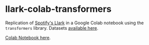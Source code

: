 # llark-colab-transformers
Replication of [Spotify's Llark](https://github.com/spotify-research/llark) in a Google Colab notebook using the `transformers` library. Datasets [available here](https://huggingface.co/jonflynn).

[Colab Notebook here](https://colab.research.google.com/drive/1_V5B9ZrwrKtom-N4r-Om3mqlXKPacUBh?usp=sharing).
